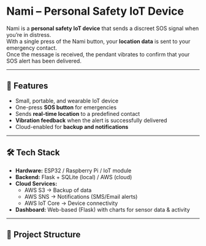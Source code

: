 # Nami – Personal Safety IoT Device

Nami is a **personal safety IoT device** that sends a discreet SOS signal when you’re in distress.  
With a single press of the Nami button, your **location data** is sent to your emergency contact.  
Once the message is received, the pendant vibrates to confirm that your SOS alert has been delivered.  

---

## 🚀 Features
- Small, portable, and wearable IoT device
- One-press **SOS button** for emergencies
- Sends **real-time location** to a predefined contact
- **Vibration feedback** when the alert is successfully delivered
- Cloud-enabled for **backup and notifications**

---

## 🛠️ Tech Stack
- **Hardware:** ESP32 / Raspberry Pi / IoT module
- **Backend:** Flask + SQLite (local) / AWS (cloud)
- **Cloud Services:**
  - AWS S3 → Backup of data
  - AWS SNS → Notifications (SMS/Email alerts)
  - AWS IoT Core → Device connectivity
- **Dashboard:** Web-based (Flask) with charts for sensor data & activity

---

## 📂 Project Structure
